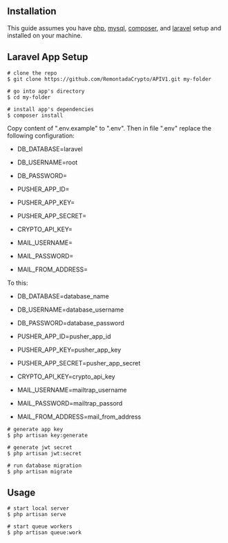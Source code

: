 ## Installation 

This guide assumes you have [php](https://www.apachefriends.org/download.html), [mysql](https://www.apachefriends.org/download.html), [composer](https://getcomposer.org/download/), and [laravel](https://laravel.com/docs/8.x/installation) setup and installed on your machine.

## Laravel App Setup

```
# clone the repo
$ git clone https://github.com/RemontadaCrypto/APIV1.git my-folder

# go into app's directory
$ cd my-folder

# install app's dependencies
$ composer install

```

Copy content of ".env.example" to ".env". Then in file ".env" replace the following configuration:

- DB_DATABASE=laravel
- DB_USERNAME=root
- DB_PASSWORD=

- PUSHER_APP_ID=
- PUSHER_APP_KEY=
- PUSHER_APP_SECRET=

- CRYPTO_API_KEY=
- MAIL_USERNAME=
- MAIL_PASSWORD=
- MAIL_FROM_ADDRESS=

To this:

- DB_DATABASE=database_name
- DB_USERNAME=database_username
- DB_PASSWORD=database_password

- PUSHER_APP_ID=pusher_app_id
- PUSHER_APP_KEY=pusher_app_key
- PUSHER_APP_SECRET=pusher_app_secret

- CRYPTO_API_KEY=crypto_api_key

- MAIL_USERNAME=mailtrap_username
- MAIL_PASSWORD=mailtrap_passord
- MAIL_FROM_ADDRESS=mail_from_address

```
# generate app key
$ php artisan key:generate

# generate jwt secret
$ php artisan jwt:secret

# run database migration
$ php artisan migrate

```

## Usage

```
# start local server
$ php artisan serve

# start queue workers
$ php artisan queue:work

```
